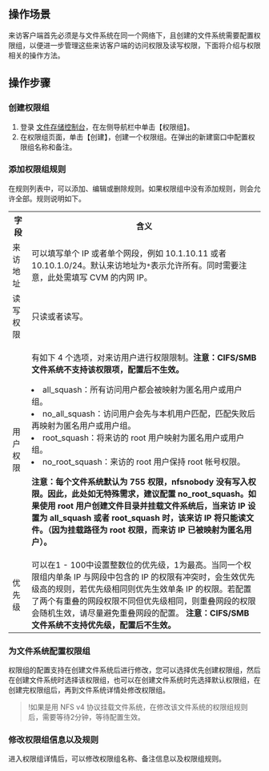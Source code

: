 ## 操作场景

来访客户端首先必须是与文件系统在同一个网络下，且创建的文件系统需要配置权限组，以便进一步管理这些来访客户端的访问权限及读写权限，下面将介绍与权限相关的操作方法。


## 操作步骤

### 创建权限组

1. 登录 [文件存储控制台](https://console.cloud.tencent.com/cfs)，在左侧导航栏中单击【权限组】。
2. 在权限组页面，单击【创建】，创建一个权限组。在弹出的新建窗口中配置权限组名称和备注。



### 添加权限组规则
在规则列表中，可以添加、编辑或删除规则。如果权限组中没有添加规则，则会允许全部。规则说明如下。
<table>
  <tr>
    <th>字段</th>
    <th>含义</th>
  </tr>
  <tr>
    <td>来访地址</td>
		<td>可以填写单个 IP 或者单个网段，例如 10.1.10.11 或者 10.10.1.0/24。默认来访地址为<code>*</code>表示允许所有。同时需要注意，此处需填写 CVM 的内网 IP。</td>
  </tr>
  <tr>
    <td>读写权限</td>
    <td>只读或者读写。</td>
  </tr>
  <tr>
    <td>用户权限</td>
    <td> 
    <p>有如下 4 个选项，对来访用户进行权限限制。<b>注意：CIFS/SMB 文件系统不支持该权限项，配置后不生效。</b></p>
    <li>all_squash：所有访问用户都会被映射为匿名用户或用户组。</li>
    <li>no_all_squash：访问用户会先与本机用户匹配，匹配失败后再映射为匿名用户或用户组。</li>
    <li>root_squash：将来访的 root 用户映射为匿名用户或用户组。</li>
    <li>no_root_squash：来访的 root 用户保持 root 帐号权限。</li>
    <p><b>注意：每个文件系统默认为 755 权限，nfsnobody 没有写入权限。因此，此处如无特殊需求，建议配置 no_root_squash。如果使用 root 用户创建文件目录并挂载文件系统后，当来访 IP 设置为 all_squash 或者 root_squash 时，该来访 IP 将只能读文件。（因为挂载路径为 root 权限，而来访 IP 已被映射为匿名用户）。<b></p>
    </td>
  </tr>  
  <tr>
    <td>优先级</td>
    <td>可以在1 - 100中设置整数位的优先级，1为最高。当同一个权限组内单条 IP 与网段中包含的 IP 的权限有冲突时，会生效优先级高的规则，若优先级相同则优先生效单条 IP 的权限。若配置了两个有重叠的网段权限不同但优先级相同，则重叠网段的权限会随机生效，请尽量避免重叠网段的配置。 <b>注意：CIFS/SMB 文件系统不支持优先级，配置后不生效。</b>
    </td>
  </tr>
</table>

### 为文件系统配置权限组
权限组的配置支持在创建文件系统后进行修改，您可以选择优先创建权限组，然后在创建文件系统时选择该权限组，也可以在创建文件系统时先选择默认权限组，在创建完权限组后，再到文件系统详情处修改权限组。

>!如果是用 NFS v4 协议挂载文件系统，在修改该文件系统的权限组规则后，需要等待2分钟，等待配置生效。


### 修改权限组信息以及规则
进入权限组详情后，可以修改权限组名称、备注信息以及权限组规则。


